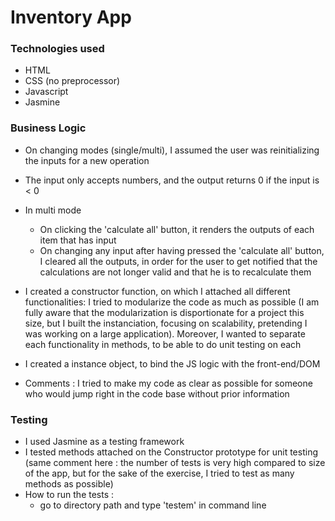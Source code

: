 # Inventory App


### Technologies used
- HTML
- CSS (no preprocessor)
- Javascript
- Jasmine

### Business Logic

- On changing modes (single/multi), I assumed the user was reinitializing the inputs for a new operation

- The input only accepts numbers, and the output returns 0 if the input is < 0

- In multi mode
	- On clicking the 'calculate all' button, it renders the outputs of each item that has input
	- On changing any input after having pressed the 'calculate all' button, I cleared all the outputs, in order for the user to get notified that the calculations are not longer valid and that he is to recalculate them

- I created a constructor function, on which I attached all different functionalities: I tried to modularize the code as much as possible (I am fully aware that the modularization is disportionate for a project this size, but I built the instanciation, focusing on scalability, pretending I was working on a large application). Moreover, I wanted to separate each functionality in methods, to be able to do unit testing on each

- I created a instance object, to bind the JS logic with the front-end/DOM

- Comments : I tried to make my code as clear as possible for someone who would jump right in the code base without prior information

### Testing

- I used Jasmine as a testing framework
- I tested methods attached on the Constructor prototype for unit testing (same comment here : the number of tests is very high compared to size of the app, but for the sake of the exercise, I tried to test as many methods as possible)
- How to run the tests :
	- go to directory path and type 'testem' in command line
